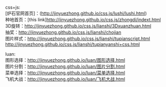 css+js:<br/>
[炉石官网首页]：(http://jinyuezhong.github.io/css.js/lushi/lushi.html)<br/>
种地首页：[this link]http://jinyuezhong.github.io/css.js/zhongdi/indext.html<br/>
3D旋转：http://jinyuezhong.github.io/css.js/lianshi/3Dxuanzhuan.html<br/>
抽奖：http://jinyuezhong.github.io/css.js/lianshi/chojian<br/>
图片样式：http://jinyuezhong.github.io/css.js/lianshi/tupianscript.html<br/>
         http://jinyuezhong.github.io/css.js/lianshi/tupianyanshi+css.html<br/>

luan:<br/>
图形选择：http://jinyuezhong.github.io/luan/图形选择.html<br/>
图片分割：http://jinyuezhong.github.io/luan/图片分割.html<br/>
菜单选择：http://jinyuezhong.github.io/luan/菜单选择.html<br/>
飞机大战：http://jinyuezhong.github.io/luan/飞机大战.html<br/>

